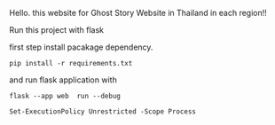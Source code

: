 Hello. this website for Ghost Story Website in Thailand in each region!!

Run this project with flask

first step install pacakage dependency.

```
pip install -r requirements.txt
```

and run flask application with
```
flask --app web  run --debug
```

```
Set-ExecutionPolicy Unrestricted -Scope Process
```